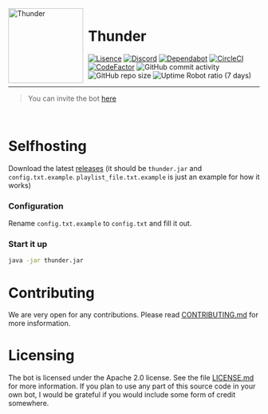 <img width="150" height="150" align="left" style="float: left; margin: 0 10px 0 0;" alt="Thunder" src="https://cdn.discordapp.com/avatars/580626972741337088/5d0a676eab9365c294dbd59f2a0d5d36.png?size=2048">

# Thunder

[![Lisence](https://img.shields.io/badge/License-Apache%202.0-blue.svg)](https://opensource.org/licenses/Apache-2.0)
[![Discord](https://discordapp.com/api/guilds/582372920047829014/embed.png)](https://discord.gg/ZEFrfj5)
[![Dependabot](https://api.dependabot.com/badges/status?host=github&repo=SharifPoetra/thunder-java&identifier=210757811)](https://dependabot.com)
[![CircleCI](https://img.shields.io/circleci/build/github/SharifPoetra/thunder-java)](https://circleci.com/gh/SharifPoetra/thunder-java)
[![CodeFactor](https://www.codefactor.io/repository/github/sharifpoetra/thunder-java/badge)](https://www.codefactor.io/repository/github/sharifpoetra/thunder-java)
![GitHub commit activity](https://img.shields.io/github/commit-activity/w/SharifPoetra/thunder-java)
![GitHub repo size](https://img.shields.io/github/repo-size/SharifPoetra/thunder-java)
![Uptime Robot ratio (7 days)](https://img.shields.io/uptimerobot/ratio/7/m783516155-547dfefe9aaa2d503b9aea20)
 
 
<hr>

> You can invite the bot [here](https://discordapp.com/oauth2/authorize?client_id=580626972741337088&scope=bot&permissions=70642768&guild_id=0)

<br>

# Selfhosting  

Download the latest [releases](https://github.com/SharifPoetra/thunder-java/releases) (it should be `thunder.jar` and `config.txt.example`. `playlist_file.txt.example` is just an example for how it works)

### Configuration

Rename `config.txt.example` to `config.txt` and fill it out.

### Start it up

```bash
java -jar thunder.jar
```

# Contributing

We are very open for any contributions. Please read [CONTRIBUTING.md](https://github.com/SharifPoetra/thunder-java/blob/master/CONTRIBUTING.md) for more insformation.

# Licensing

The bot is licensed under the Apache 2.0 license. See the file [LICENSE.md](https://github.com/SharifPoetra/thunder-java/blob/master/LICENSE.md) for more information. If you plan to use any part of this source code in your own bot, I would be grateful if you would include some form of credit somewhere.
